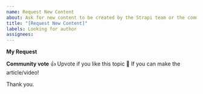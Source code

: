 ```yaml
---
name: Request New Content
about: Ask for new content to be created by the Strapi team or the community
title: "[Request New Content]"
labels: Looking for author
assignees:
---
```


**My Request**
<!--
Hello 👋 

Before you start, please make sure your issue is understandable and reproducible.
To make your issue readable make sure you use valid Markdown syntax.

Please explain clearly what article would you like to see.
-->

**Community vote**
👍 Upvote if you like this topic
🚀 If you can make the article/video!

Thank you.
